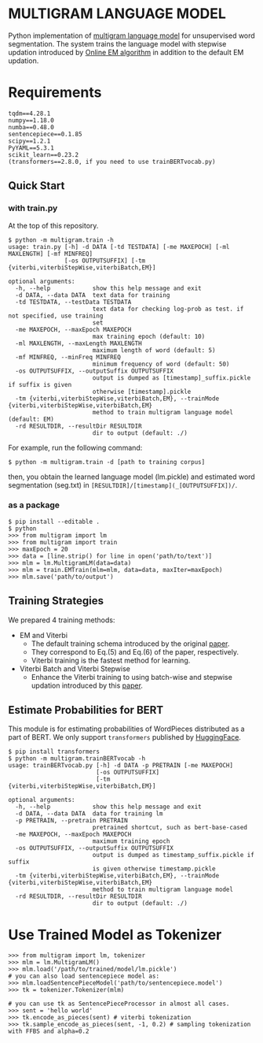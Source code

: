 # MULTIGRAM LANGUAGE MODEL
Python implementation of [multigram language model](https://ieeexplore.ieee.org/stamp/stamp.jsp?tp=&arnumber=479391) for unsupervised word segmentation.
The system trains the language model with stepwise updation introduced by [Online EM algorithm](https://www.aclweb.org/anthology/N09-1069.pdf) in addition to the default EM updation.

# Requirements
```
tqdm==4.28.1
numpy==1.18.0
numba==0.48.0
sentencepiece==0.1.85
scipy==1.2.1
PyYAML==5.3.1
scikit_learn==0.23.2
(transformers==2.8.0, if you need to use trainBERTvocab.py)
```

## Quick Start 
### with train.py
At the top of this repository.
```
$ python -m multigram.train -h
usage: train.py [-h] -d DATA [-td TESTDATA] [-me MAXEPOCH] [-ml MAXLENGTH] [-mf MINFREQ]
                [-os OUTPUTSUFFIX] [-tm {viterbi,viterbiStepWise,viterbiBatch,EM}]

optional arguments:
  -h, --help            show this help message and exit
  -d DATA, --data DATA  text data for training
  -td TESTDATA, --testData TESTDATA
                        text data for checking log-prob as test. if not specified, use training
                        set
  -me MAXEPOCH, --maxEpoch MAXEPOCH
                        max training epoch (default: 10)
  -ml MAXLENGTH, --maxLength MAXLENGTH
                        maximum length of word (default: 5)
  -mf MINFREQ, --minFreq MINFREQ
                        minimum frequency of word (default: 50)
  -os OUTPUTSUFFIX, --outputSuffix OUTPUTSUFFIX
                        output is dumped as [timestamp]_suffix.pickle if suffix is given
                        otherwise [timestamp].pickle
  -tm {viterbi,viterbiStepWise,viterbiBatch,EM}, --trainMode {viterbi,viterbiStepWise,viterbiBatch,EM}
                        method to train multigram language model (default: EM)
  -rd RESULTDIR, --resultDir RESULTDIR
                        dir to output (default: ./)
```


For example, run the following command:
```
$ python -m multigram.train -d [path to training corpus]
```
then, you obtain the learned language model (lm.pickle) and estimated word segmentation (seg.txt) in `[RESULTDIR]/[timestamp](_[OUTPUTSUFFIX])/`.

### as a package
```
$ pip install --editable .
$ python
>>> from multigram import lm
>>> from multigram import train
>>> maxEpoch = 20
>>> data = [line.strip() for line in open('path/to/text')]
>>> mlm = lm.MultigramLM(data=data)
>>> mlm = train.EMTrain(mlm=mlm, data=data, maxIter=maxEpoch)
>>> mlm.save('path/to/output')
```

## Training Strategies
We prepared 4 training methods:
- EM and Viterbi
  - The default training schema introduced by the original [paper](http://citeseerx.ist.psu.edu/viewdoc/download?doi=10.1.1.56.6619&rep=rep1&type=pdf).
  - They correspond to Eq.(5) and Eq.(6) of the paper, respectively.
  - Viterbi training is the fastest method for learning.
- Viterbi Batch and Viterbi Stepwise
  - Enhance the Viterbi training to using batch-wise and stepwise updation introduced by this [paper](https://www.aclweb.org/anthology/N09-1069.pdf).

## Estimate Probabilities for BERT
This module is for estimating probabilities of WordPieces distributed as a part of BERT.
We only support `transformers` published by [HuggingFace](https://github.com/huggingface/transformers).

```
$ pip install transformers
$ python -m multigram.trainBERTvocab -h
usage: trainBERTvocab.py [-h] -d DATA -p PRETRAIN [-me MAXEPOCH]
                         [-os OUTPUTSUFFIX]
                         [-tm {viterbi,viterbiStepWise,viterbiBatch,EM}]

optional arguments:
  -h, --help            show this help message and exit
  -d DATA, --data DATA  data for training lm
  -p PRETRAIN, --pretrain PRETRAIN
                        pretrained shortcut, such as bert-base-cased
  -me MAXEPOCH, --maxEpoch MAXEPOCH
                        maximum training epoch
  -os OUTPUTSUFFIX, --outputSuffix OUTPUTSUFFIX
                        output is dumped as timestamp_suffix.pickle if suffix
                        is given otherwise timestamp.pickle
  -tm {viterbi,viterbiStepWise,viterbiBatch,EM}, --trainMode {viterbi,viterbiStepWise,viterbiBatch,EM}
                        method to train multigram language model
  -rd RESULTDIR, --resultDir RESULTDIR
                        dir to output (default: ./)
```

# Use Trained Model as Tokenizer
```
>>> from multigram import lm, tokenizer
>>> mlm = lm.MultigramLM()
>>> mlm.load('/path/to/trained/model/lm.pickle')
# you can also load sentencepiece model as:
>>> mlm.loadSentencePieceModel('path/to/sentencepiece.model')
>>> tk = tokenizer.Tokenizer(mlm)

# you can use tk as SentencePieceProcessor in almost all cases.
>>> sent = 'hello world'
>>> tk.encode_as_pieces(sent) # viterbi tokenization
>>> tk.sample_encode_as_pieces(sent, -1, 0.2) # sampling tokenization with FFBS and alpha=0.2
```

